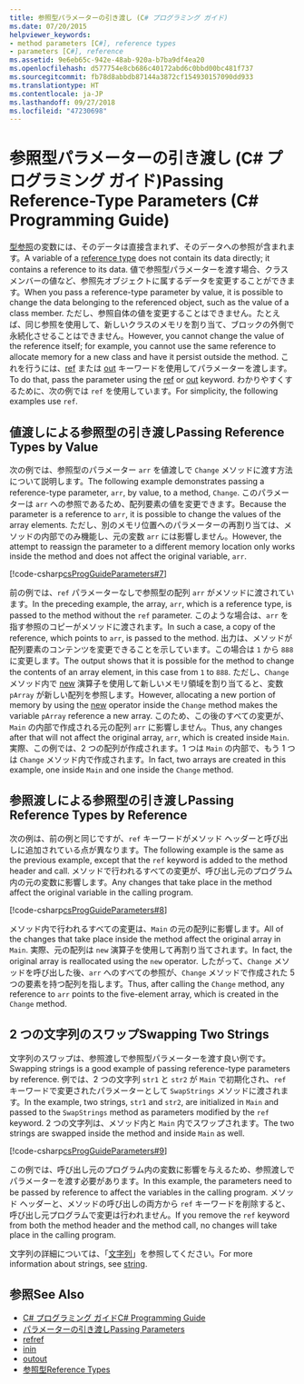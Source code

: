 ```yaml
---
title: 参照型パラメーターの引き渡し (C# プログラミング ガイド)
ms.date: 07/20/2015
helpviewer_keywords:
- method parameters [C#], reference types
- parameters [C#], reference
ms.assetid: 9e6eb65c-942e-48ab-920a-b7ba9df4ea20
ms.openlocfilehash: d577754e8cb686c40172abd6c0bbd00bc481f737
ms.sourcegitcommit: fb78d8abbdb87144a3872cf154930157090dd933
ms.translationtype: HT
ms.contentlocale: ja-JP
ms.lasthandoff: 09/27/2018
ms.locfileid: "47230698"
---
```

# <a name="passing-reference-type-parameters-c-programming-guide"></a><span data-ttu-id="191fc-102">参照型パラメーターの引き渡し (C# プログラミング ガイド)</span><span class="sxs-lookup"><span data-stu-id="191fc-102">Passing Reference-Type Parameters (C# Programming Guide)</span></span>
<span data-ttu-id="191fc-103">[型参照](../../../csharp/language-reference/keywords/reference-types.md)の変数には、そのデータは直接含まれず、そのデータへの参照が含まれます。</span><span class="sxs-lookup"><span data-stu-id="191fc-103">A variable of a [reference type](../../../csharp/language-reference/keywords/reference-types.md) does not contain its data directly; it contains a reference to its data.</span></span> <span data-ttu-id="191fc-104">値で参照型パラメーターを渡す場合、クラス メンバーの値など、参照先オブジェクトに属するデータを変更することができます。</span><span class="sxs-lookup"><span data-stu-id="191fc-104">When you pass a reference-type parameter by value, it is possible to change the data belonging to the referenced object, such as the value of a class member.</span></span> <span data-ttu-id="191fc-105">ただし、参照自体の値を変更することはできません。たとえば、同じ参照を使用して、新しいクラスのメモリを割り当て、ブロックの外側で永続化させることはできません。</span><span class="sxs-lookup"><span data-stu-id="191fc-105">However, you cannot change the value of the reference itself; for example, you cannot use the same reference to allocate memory for a new class and have it persist outside the method.</span></span> <span data-ttu-id="191fc-106">これを行うには、[ref](../../../csharp/language-reference/keywords/ref.md) または [out](../../../csharp/language-reference/keywords/out-parameter-modifier.md) キーワードを使用してパラメーターを渡します。</span><span class="sxs-lookup"><span data-stu-id="191fc-106">To do that, pass the parameter using the [ref](../../../csharp/language-reference/keywords/ref.md) or [out](../../../csharp/language-reference/keywords/out-parameter-modifier.md) keyword.</span></span> <span data-ttu-id="191fc-107">わかりやすくするために、次の例では `ref` を使用しています。</span><span class="sxs-lookup"><span data-stu-id="191fc-107">For simplicity, the following examples use `ref`.</span></span>  
  
## <a name="passing-reference-types-by-value"></a><span data-ttu-id="191fc-108">値渡しによる参照型の引き渡し</span><span class="sxs-lookup"><span data-stu-id="191fc-108">Passing Reference Types by Value</span></span>  
 <span data-ttu-id="191fc-109">次の例では、参照型のパラメーター `arr` を値渡しで `Change` メソッドに渡す方法について説明します。</span><span class="sxs-lookup"><span data-stu-id="191fc-109">The following example demonstrates passing a reference-type parameter, `arr`, by value, to a method, `Change`.</span></span> <span data-ttu-id="191fc-110">このパラメーターは `arr` への参照であるため、配列要素の値を変更できます。</span><span class="sxs-lookup"><span data-stu-id="191fc-110">Because the parameter is a reference to `arr`, it is possible to change the values of the array elements.</span></span> <span data-ttu-id="191fc-111">ただし、別のメモリ位置へのパラメーターの再割り当ては、メソッドの内部でのみ機能し、元の変数 `arr` には影響しません。</span><span class="sxs-lookup"><span data-stu-id="191fc-111">However, the attempt to reassign the parameter to a different memory location only works inside the method and does not affect the original variable, `arr`.</span></span>  
  
 [!code-csharp[csProgGuideParameters#7](../../../csharp/programming-guide/classes-and-structs/codesnippet/CSharp/passing-reference-type-parameters_1.cs)]  
  
 <span data-ttu-id="191fc-112">前の例では、`ref` パラメーターなしで参照型の配列 `arr` がメソッドに渡されています。</span><span class="sxs-lookup"><span data-stu-id="191fc-112">In the preceding example, the array, `arr`, which is a reference type, is passed to the method without the `ref` parameter.</span></span> <span data-ttu-id="191fc-113">このような場合は、`arr` を指す参照のコピーがメソッドに渡されます。</span><span class="sxs-lookup"><span data-stu-id="191fc-113">In such a case, a copy of the reference, which points to `arr`, is passed to the method.</span></span> <span data-ttu-id="191fc-114">出力は、メソッドが配列要素のコンテンツを変更できることを示しています。この場合は `1` から `888` に変更します。</span><span class="sxs-lookup"><span data-stu-id="191fc-114">The output shows that it is possible for the method to change the contents of an array element, in this case from `1` to `888`.</span></span> <span data-ttu-id="191fc-115">ただし、`Change` メソッド内で [new](../../../csharp/language-reference/keywords/new.md) 演算子を使用して新しいメモリ領域を割り当てると、変数 `pArray` が新しい配列を参照します。</span><span class="sxs-lookup"><span data-stu-id="191fc-115">However, allocating a new portion of memory by using the [new](../../../csharp/language-reference/keywords/new.md) operator inside the `Change` method makes the variable `pArray` reference a new array.</span></span> <span data-ttu-id="191fc-116">このため、この後のすべての変更が、`Main` の内部で作成される元の配列 `arr` に影響しません。</span><span class="sxs-lookup"><span data-stu-id="191fc-116">Thus, any changes after that will not affect the original array, `arr`, which is created inside `Main`.</span></span> <span data-ttu-id="191fc-117">実際、この例では、2 つの配列が作成されます。1 つは `Main` の内部で、もう 1 つは `Change` メソッド内で作成されます。</span><span class="sxs-lookup"><span data-stu-id="191fc-117">In fact, two arrays are created in this example, one inside `Main` and one inside the `Change` method.</span></span>  
  
## <a name="passing-reference-types-by-reference"></a><span data-ttu-id="191fc-118">参照渡しによる参照型の引き渡し</span><span class="sxs-lookup"><span data-stu-id="191fc-118">Passing Reference Types by Reference</span></span>  
 <span data-ttu-id="191fc-119">次の例は、前の例と同じですが、`ref` キーワードがメソッド ヘッダーと呼び出しに追加されている点が異なります。</span><span class="sxs-lookup"><span data-stu-id="191fc-119">The following example is the same as the previous example, except that the `ref` keyword is added to the method header and call.</span></span> <span data-ttu-id="191fc-120">メソッドで行われるすべての変更が、呼び出し元のプログラム内の元の変数に影響します。</span><span class="sxs-lookup"><span data-stu-id="191fc-120">Any changes that take place in the method affect the original variable in the calling program.</span></span>  
  
 [!code-csharp[csProgGuideParameters#8](../../../csharp/programming-guide/classes-and-structs/codesnippet/CSharp/passing-reference-type-parameters_2.cs)]  
  
 <span data-ttu-id="191fc-121">メソッド内で行われるすべての変更は、`Main` の元の配列に影響します。</span><span class="sxs-lookup"><span data-stu-id="191fc-121">All of the changes that take place inside the method affect the original array in `Main`.</span></span> <span data-ttu-id="191fc-122">実際、元の配列は `new` 演算子を使用して再割り当てされます。</span><span class="sxs-lookup"><span data-stu-id="191fc-122">In fact, the original array is reallocated using the `new` operator.</span></span> <span data-ttu-id="191fc-123">したがって、`Change` メソッドを呼び出した後、`arr` へのすべての参照が、`Change` メソッドで作成された 5 つの要素を持つ配列を指します。</span><span class="sxs-lookup"><span data-stu-id="191fc-123">Thus, after calling the `Change` method, any reference to `arr` points to the five-element array, which is created in the `Change` method.</span></span>  
  
## <a name="swapping-two-strings"></a><span data-ttu-id="191fc-124">2 つの文字列のスワップ</span><span class="sxs-lookup"><span data-stu-id="191fc-124">Swapping Two Strings</span></span>  
 <span data-ttu-id="191fc-125">文字列のスワップは、参照渡しで参照型パラメーターを渡す良い例です。</span><span class="sxs-lookup"><span data-stu-id="191fc-125">Swapping strings is a good example of passing reference-type parameters by reference.</span></span> <span data-ttu-id="191fc-126">例では、2 つの文字列 `str1` と `str2` が `Main` で初期化され、`ref` キーワードで変更されたパラメーターとして `SwapStrings` メソッドに渡されます。</span><span class="sxs-lookup"><span data-stu-id="191fc-126">In the example, two strings, `str1` and `str2`, are initialized in `Main` and passed to the `SwapStrings` method as parameters modified by the `ref` keyword.</span></span> <span data-ttu-id="191fc-127">2 つの文字列は、メソッド内と `Main` 内でスワップされます。</span><span class="sxs-lookup"><span data-stu-id="191fc-127">The two strings are swapped inside the method and inside `Main` as well.</span></span>  
  
 [!code-csharp[csProgGuideParameters#9](../../../csharp/programming-guide/classes-and-structs/codesnippet/CSharp/passing-reference-type-parameters_3.cs)]  
  
 <span data-ttu-id="191fc-128">この例では、呼び出し元のプログラム内の変数に影響を与えるため、参照渡しでパラメーターを渡す必要があります。</span><span class="sxs-lookup"><span data-stu-id="191fc-128">In this example, the parameters need to be passed by reference to affect the variables in the calling program.</span></span> <span data-ttu-id="191fc-129">メソッド ヘッダーと、メソッドの呼び出しの両方から `ref` キーワードを削除すると、呼び出し元プログラムで変更は行われません。</span><span class="sxs-lookup"><span data-stu-id="191fc-129">If you remove the `ref` keyword from both the method header and the method call, no changes will take place in the calling program.</span></span>  
  
 <span data-ttu-id="191fc-130">文字列の詳細については、「[文字列](../../../csharp/language-reference/keywords/string.md)」を参照してください。</span><span class="sxs-lookup"><span data-stu-id="191fc-130">For more information about strings, see [string](../../../csharp/language-reference/keywords/string.md).</span></span>  
  
## <a name="see-also"></a><span data-ttu-id="191fc-131">参照</span><span class="sxs-lookup"><span data-stu-id="191fc-131">See Also</span></span>

- [<span data-ttu-id="191fc-132">C# プログラミング ガイド</span><span class="sxs-lookup"><span data-stu-id="191fc-132">C# Programming Guide</span></span>](../../../csharp/programming-guide/index.md)  
- [<span data-ttu-id="191fc-133">パラメーターの引き渡し</span><span class="sxs-lookup"><span data-stu-id="191fc-133">Passing Parameters</span></span>](../../../csharp/programming-guide/classes-and-structs/passing-parameters.md)  
- [<span data-ttu-id="191fc-134">ref</span><span class="sxs-lookup"><span data-stu-id="191fc-134">ref</span></span>](../../../csharp/language-reference/keywords/ref.md)  
- [<span data-ttu-id="191fc-135">in</span><span class="sxs-lookup"><span data-stu-id="191fc-135">in</span></span>](../../../csharp/language-reference/keywords/in-parameter-modifier.md)  
- [<span data-ttu-id="191fc-136">out</span><span class="sxs-lookup"><span data-stu-id="191fc-136">out</span></span>](../../../csharp/language-reference/keywords/out.md)  
- [<span data-ttu-id="191fc-137">参照型</span><span class="sxs-lookup"><span data-stu-id="191fc-137">Reference Types</span></span>](../../../csharp/language-reference/keywords/reference-types.md)
